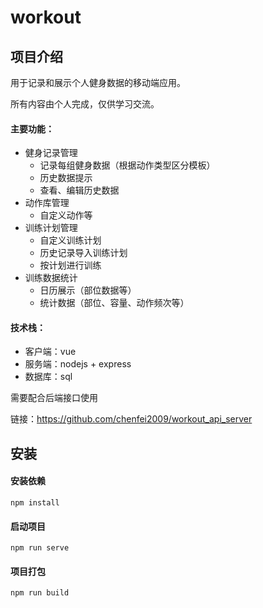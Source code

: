 # workout
## 项目介绍

用于记录和展示个人健身数据的移动端应用。

所有内容由个人完成，仅供学习交流。

#### 主要功能：

- 健身记录管理
  - 记录每组健身数据（根据动作类型区分模板）
  - 历史数据提示
  - 查看、编辑历史数据
- 动作库管理
  - 自定义动作等
- 训练计划管理
  - 自定义训练计划
  - 历史记录导入训练计划
  - 按计划进行训练
- 训练数据统计
  - 日历展示（部位数据等）
  - 统计数据（部位、容量、动作频次等）

#### 技术栈：

- 客户端：vue
- 服务端：nodejs + express
- 数据库：sql

需要配合后端接口使用

链接：https://github.com/chenfei2009/workout_api_server



## 安装

#### 安装依赖

```
npm install
```

#### 启动项目

```
npm run serve
```

#### 项目打包

```
npm run build
```

